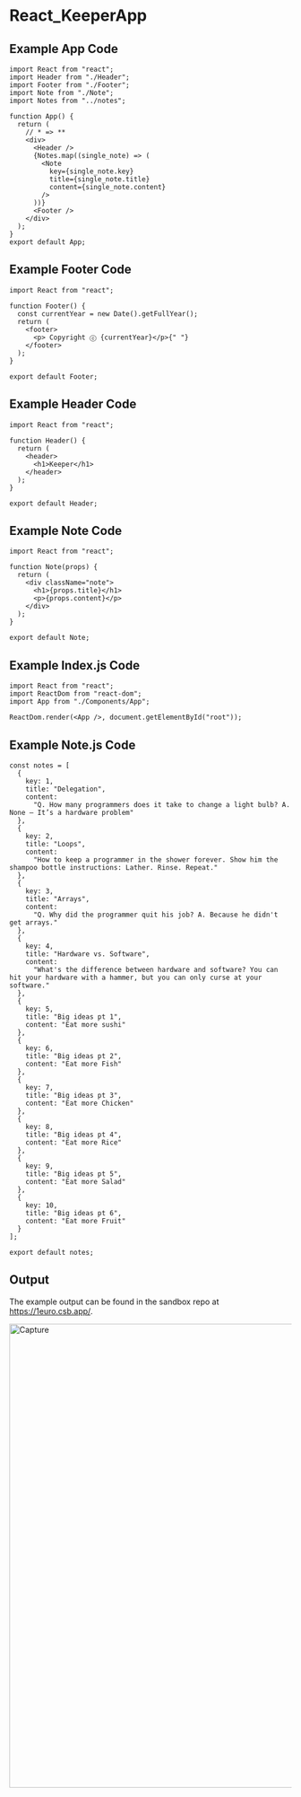 # React_KeeperApp


## Example  App Code
```
import React from "react";
import Header from "./Header";
import Footer from "./Footer";
import Note from "./Note";
import Notes from "../notes";

function App() {
  return (
    // * => **
    <div>
      <Header />
      {Notes.map((single_note) => (
        <Note
          key={single_note.key}
          title={single_note.title}
          content={single_note.content}
        />
      ))}
      <Footer />
    </div>
  );
}
export default App;
```
## Example Footer Code
```
import React from "react";

function Footer() {
  const currentYear = new Date().getFullYear();
  return (
    <footer>
      <p> Copyright ⓒ {currentYear}</p>{" "}
    </footer>
  );
}

export default Footer;
```

## Example Header Code
```
import React from "react";

function Header() {
  return (
    <header>
      <h1>Keeper</h1>
    </header>
  );
}

export default Header;

```

## Example Note Code
```
import React from "react";

function Note(props) {
  return (
    <div className="note">
      <h1>{props.title}</h1>
      <p>{props.content}</p>
    </div>
  );
}

export default Note;

```

## Example Index.js Code
```
import React from "react";
import ReactDom from "react-dom";
import App from "./Components/App";

ReactDom.render(<App />, document.getElementById("root"));
```

## Example Note.js Code
```
const notes = [
  {
    key: 1,
    title: "Delegation",
    content:
      "Q. How many programmers does it take to change a light bulb? A. None – It’s a hardware problem"
  },
  {
    key: 2,
    title: "Loops",
    content:
      "How to keep a programmer in the shower forever. Show him the shampoo bottle instructions: Lather. Rinse. Repeat."
  },
  {
    key: 3,
    title: "Arrays",
    content:
      "Q. Why did the programmer quit his job? A. Because he didn't get arrays."
  },
  {
    key: 4,
    title: "Hardware vs. Software",
    content:
      "What's the difference between hardware and software? You can hit your hardware with a hammer, but you can only curse at your software."
  },
  {
    key: 5,
    title: "Big ideas pt 1",
    content: "Eat more sushi"
  },
  {
    key: 6,
    title: "Big ideas pt 2",
    content: "Eat more Fish"
  },
  {
    key: 7,
    title: "Big ideas pt 3",
    content: "Eat more Chicken"
  },
  {
    key: 8,
    title: "Big ideas pt 4",
    content: "Eat more Rice"
  },
  {
    key: 9,
    title: "Big ideas pt 5",
    content: "Eat more Salad"
  },
  {
    key: 10,
    title: "Big ideas pt 6",
    content: "Eat more Fruit"
  }
];

export default notes;

```

## Output

The example output can be found in the sandbox repo at https://1euro.csb.app/. 

<img width="827" alt="Capture" src="https://user-images.githubusercontent.com/91548582/143610109-11939d9d-3d3c-42f7-a82e-7a5397a18948.PNG">


